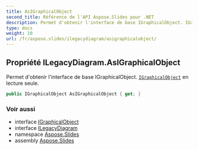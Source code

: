 ```yaml
---
title: AsIGraphicalObject
second_title: Référence de l'API Aspose.Slides pour .NET
description: Permet d'obtenir l'interface de base IGraphicalObject. IGraphicalObject en lecture seule aspose.slides/igraphicalobject.
type: docs
weight: 10
url: /fr/aspose.slides/ilegacydiagram/asigraphicalobject/
---
```


## Propriété ILegacyDiagram.AsIGraphicalObject

Permet d'obtenir l'interface de base IGraphicalObject. [`IGraphicalObject`](../../igraphicalobject) en lecture seule.

```csharp
public IGraphicalObject AsIGraphicalObject { get; }
```

### Voir aussi

* interface [IGraphicalObject](../../igraphicalobject)
* interface [ILegacyDiagram](../../ilegacydiagram)
* namespace [Aspose.Slides](../../ilegacydiagram)
* assembly [Aspose.Slides](../../../)

<!-- DO NOT EDIT: généré par xmldocmd pour Aspose.Slides.dll -->